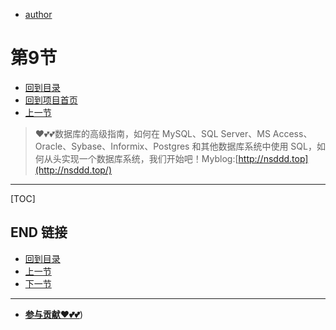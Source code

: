 + [author](https://github.com/3293172751)
# 第9节
+ [回到目录](../README.md)
+ [回到项目首页](../../README.md)
+ [上一节](8.md)
> ❤️💕💕数据库的高级指南，如何在 MySQL、SQL Server、MS Access、Oracle、Sybase、Informix、Postgres 和其他数据库系统中使用 SQL，如何从头实现一个数据库系统，我们开始吧！Myblog:[http://nsddd.top](http://nsddd.top/)
---
[TOC]





## END 链接
+ [回到目录](../README.md)
+ [上一节](8.md)
+ [下一节](10.md)
---
+ [**参与贡献❤️💕💕**](https://nsddd.top/archives/contributors))